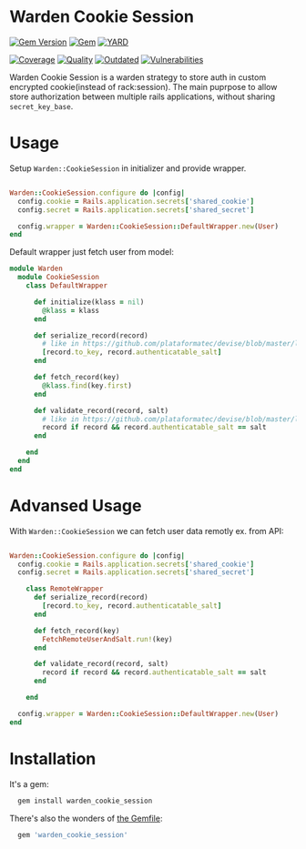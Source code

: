 # Warden Cookie Session


[![Gem Version](https://badge.fury.io/rb/warden_cookie_session.svg)](https://rubygems.org/gems/warden_cookie_session)
[![Gem](https://img.shields.io/gem/dt/warden_cookie_session.svg)](https://rubygems.org/gems/warden_cookie_session/versions)
[![YARD](https://badgen.net/badge/YARD/doc/blue)](http://www.rubydoc.info/gems/warden_cookie_session)


[![Coverage](https://lysander.rnds.pro/api/v1/badges/cs_coverage.svg)](https://lysander.rnds.pro/api/v1/badges/cs_coverage.html)
[![Quality](https://lysander.rnds.pro/api/v1/badges/cs_quality.svg)](https://lysander.rnds.pro/api/v1/badges/cs_quality.html)
[![Outdated](https://lysander.rnds.pro/api/v1/badges/cs_outdated.svg)](https://lysander.rnds.pro/api/v1/badges/cs_outdated.html)
[![Vulnerabilities](https://lysander.rnds.pro/api/v1/badges/cs_vulnerable.svg)](https://lysander.rnds.pro/api/v1/badges/cs_vulnerable.html)



Warden Cookie Session is a warden strategy to store auth in custom encrypted cookie(instead of rack:session).
The main puprpose to allow store authorization between multiple rails applications, without sharing `secret_key_base`.  


# Usage

Setup `Warden::CookieSession` in initializer and provide wrapper.

```ruby

Warden::CookieSession.configure do |config|
  config.cookie = Rails.application.secrets['shared_cookie']
  config.secret = Rails.application.secrets['shared_secret']

  config.wrapper = Warden::CookieSession::DefaultWrapper.new(User)
end
```

Default wrapper just fetch user from model:
```ruby
module Warden
  module CookieSession
    class DefaultWrapper

      def initialize(klass = nil)
        @klass = klass
      end

      def serialize_record(record)
        # like in https://github.com/plataformatec/devise/blob/master/lib/devise/models/authenticatable.rb
        [record.to_key, record.authenticatable_salt]
      end

      def fetch_record(key)
        @klass.find(key.first)
      end

      def validate_record(record, salt)
        # like in https://github.com/plataformatec/devise/blob/master/lib/devise/models/authenticatable.rb
        record if record && record.authenticatable_salt == salt
      end

    end
  end
end
```

# Advansed Usage

With `Warden::CookieSession` we can fetch user data remotly ex. from API:

```ruby

Warden::CookieSession.configure do |config|
  config.cookie = Rails.application.secrets['shared_cookie']
  config.secret = Rails.application.secrets['shared_secret']

    class RemoteWrapper
      def serialize_record(record)
        [record.to_key, record.authenticatable_salt]
      end

      def fetch_record(key)
        FetchRemoteUserAndSalt.run!(key)
      end

      def validate_record(record, salt)
        record if record && record.authenticatable_salt == salt
      end

    end

  config.wrapper = Warden::CookieSession::DefaultWrapper.new(User)
end
```


# Installation 

It's a gem:
```bash
  gem install warden_cookie_session
```
There's also the wonders of [the Gemfile](http://bundler.io):
```ruby
  gem 'warden_cookie_session'
```
